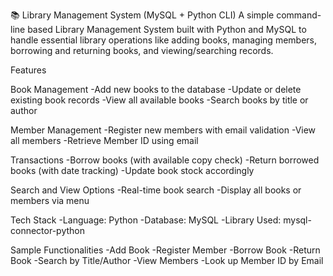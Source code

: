 📚 Library Management System (MySQL + Python CLI)
A simple command-line based Library Management System built with Python and MySQL to handle essential library operations like adding books, managing members, borrowing and returning books, and viewing/searching records.

Features

Book Management
-Add new books to the database
-Update or delete existing book records
-View all available books
-Search books by title or author

Member Management
-Register new members with email validation
-View all members
-Retrieve Member ID using email

Transactions
-Borrow books (with available copy check)
-Return borrowed books (with date tracking)
-Update book stock accordingly

Search and View Options
-Real-time book search
-Display all books or members via menu

Tech Stack
-Language: Python
-Database: MySQL
-Library Used: mysql-connector-python

Sample Functionalities
-Add Book
-Register Member
-Borrow Book
-Return Book
-Search by Title/Author
-View Members
-Look up Member ID by Email
 
